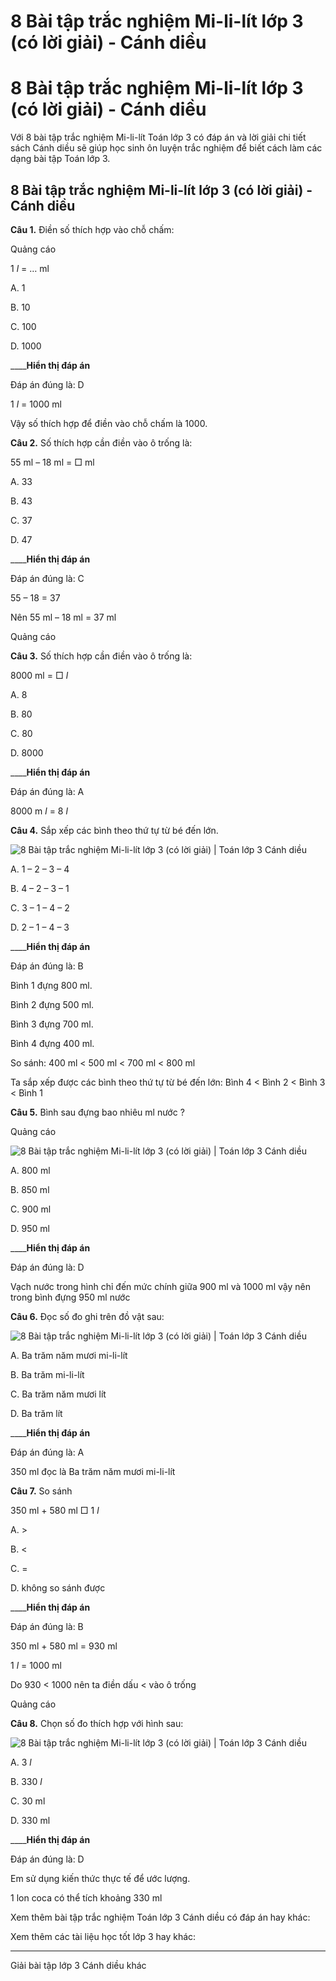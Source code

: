 # 8 Bài tập trắc nghiệm Mi-li-lít lớp 3 (có lời giải) - Cánh diều

# 8 Bài tập trắc nghiệm Mi-li-lít lớp 3 (có lời giải) - Cánh diều

Với 8 bài tập trắc nghiệm Mi-li-lít Toán lớp 3 có đáp án và lời giải chi tiết sách Cánh diều sẽ giúp học sinh ôn luyện trắc nghiệm để biết cách làm các dạng bài tập Toán lớp 3.

## 8 Bài tập trắc nghiệm Mi-li-lít lớp 3 (có lời giải) - Cánh diều

**Câu 1.** Điền số thích hợp vào chỗ chấm:

Quảng cáo

1 _l_ = … ml

A. 1 

B. 10 

C. 100 

D. 1000 

____**Hiển thị đáp án**

Đáp án đúng là: D

1 _l_ = 1000 ml

Vậy số thích hợp để điền vào chỗ chấm là 1000.

**Câu 2.** Số thích hợp cần điền vào ô trống là:

55 ml – 18 ml = □ ml

A. 33

B. 43

C. 37

D. 47

____**Hiển thị đáp án**

Đáp án đúng là: C

55 – 18 = 37 

Nên 55 ml – 18 ml = 37 ml

Quảng cáo

**Câu 3.** Số thích hợp cần điền vào ô trống là:

8000 ml = □  _l_

A. 8

B. 80

C. 80

D. 8000

____**Hiển thị đáp án**

Đáp án đúng là: A

8000 m _l_ = 8 _l_

**Câu 4.** Sắp xếp các bình theo thứ tự từ bé đến lớn.

![8 Bài tập trắc nghiệm Mi-li-lít lớp 3 \(có lời giải\) | Toán lớp 3 Cánh diều](https://vietjack.com/toan-3-cd/images/trac-nghiem-mi-li-lit.PNG)

A. 1 – 2 – 3 – 4 

B. 4 – 2 – 3 – 1 

C. 3 – 1 – 4 – 2 

D. 2 – 1 – 4 – 3 

____**Hiển thị đáp án**

Đáp án đúng là: B

Bình 1 đựng 800 ml.

Bình 2 đựng 500 ml.

Bình 3 đựng 700 ml.

Bình 4 đựng 400 ml. 

So sánh: 400 ml < 500 ml < 700 ml < 800 ml

Ta sắp xếp được các bình theo thứ tự từ bé đến lớn: Bình 4 < Bình 2 < Bình 3 < Bình 1

**Câu 5.** Bình sau đựng bao nhiêu ml nước ?

Quảng cáo

![8 Bài tập trắc nghiệm Mi-li-lít lớp 3 \(có lời giải\) | Toán lớp 3 Cánh diều](https://vietjack.com/toan-3-cd/images/trac-nghiem-mi-li-lit-a.PNG)

A. 800 ml

B. 850 ml

C. 900 ml

D. 950 ml

____**Hiển thị đáp án**

Đáp án đúng là: D

Vạch nước trong hình chỉ đến mức chính giữa 900 ml và 1000 ml vậy nên trong bình đựng 950 ml nước

**Câu 6.** Đọc số đo ghi trên đồ vật sau:

![8 Bài tập trắc nghiệm Mi-li-lít lớp 3 \(có lời giải\) | Toán lớp 3 Cánh diều](https://vietjack.com/toan-3-cd/images/trac-nghiem-mi-li-lit-a1.PNG)

A. Ba trăm năm mươi mi-li-lít

B. Ba trăm mi-li-lít

C. Ba trăm năm mươi lít

D. Ba trăm lít

____**Hiển thị đáp án**

Đáp án đúng là: A 

350 ml đọc là Ba trăm năm mươi mi-li-lít

**Câu 7.** So sánh

350 ml + 580 ml □ 1 _l_

A. >

B. <

C. =

D. không so sánh được

____**Hiển thị đáp án**

Đáp án đúng là: B

350 ml + 580 ml = 930 ml

1 _l_ = 1000 ml

Do 930 < 1000 nên ta điền dấu < vào ô trống

Quảng cáo

**Câu 8.** Chọn số đo thích hợp với hình sau:

![8 Bài tập trắc nghiệm Mi-li-lít lớp 3 \(có lời giải\) | Toán lớp 3 Cánh diều](https://vietjack.com/toan-3-cd/images/trac-nghiem-mi-li-lit-1.PNG)

A. 3 _l_

B. 330 _l_

C. 30 ml

D. 330 ml

____**Hiển thị đáp án**

Đáp án đúng là: D

Em sử dụng kiến thức thực tế để ước lượng.

1 lon coca có thể tích khoảng 330 ml

Xem thêm bài tập trắc nghiệm Toán lớp 3 Cánh diều có đáp án hay khác:

Xem thêm các tài liệu học tốt lớp 3 hay khác:

* * *

Giải bài tập lớp 3 Cánh diều khác
